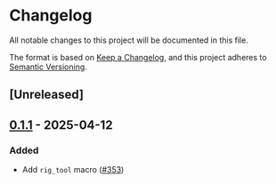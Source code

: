# Changelog

All notable changes to this project will be documented in this file.

The format is based on [Keep a Changelog](https://keepachangelog.com/en/1.0.0/),
and this project adheres to [Semantic Versioning](https://semver.org/spec/v2.0.0.html).

## [Unreleased]

## [0.1.1](https://github.com/0xPlaygrounds/rig/compare/rig-derive-v0.1.0...rig-derive-v0.1.1) - 2025-04-12

### Added

- Add `rig_tool` macro ([#353](https://github.com/0xPlaygrounds/rig/pull/353))
